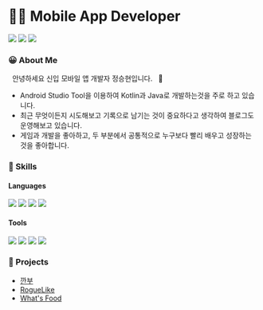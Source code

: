 # 👨‍💻 Mobile App Developer

<p>
   <a href="https://www.notion.so/e301dbd87c6b442691154bc35b1f5548" target="_blank"><img src="https://img.shields.io/badge/Portfolio-DD0B78?style=flat-square&logo=Notion&logoColor=white"/></a>
   <a href="mailto:wjdtmd789@gmail.com" target="_blank"><img src="https://img.shields.io/badge/wjdtmd789@gmail.com-EA4335?style=flat-square&logo=Gmail&logoColor=white"/></a>
   <a href="https://blog.daum.net/seunghyeon3515" target="_blank"><img src="https://img.shields.io/badge/Blog-FFCD00?style=flat-square&logo=KakaoTalk&logoColor=white"/></a>
</p>

### 😀 About Me
<p>
  &nbsp; 안녕하세요 신입 모바일 앱 개발자 정승현입니다. &nbsp; 🚀<br/>
  
  - Android Studio Tool을 이용하여 Kotlin과 Java로 개발하는것을 주로 하고 있습니다.
  - 최근 무엇이든지 시도해보고 기록으로 남기는 것이 중요하다고 생각하여 블로그도 운영해보고 있습니다.
  - 게임과 개발을 좋아하고, 두 부분에서 공통적으로 누구보다 빨리 배우고 성장하는 것을 좋아합니다.
</p>

### 💪 Skills
#### Languages
<p>
  <img src="https://img.shields.io/badge/Android-3DDC84?style=flat-square&logo=Android&logoColor=white"/>
  <img src="https://img.shields.io/badge/Kotlin-0095D5?style=flat-square&logo=Kotlin&logoColor=white"/>
  <img src="https://img.shields.io/badge/Java-007396?style=flat-square&logo=Java&logoColor=white"/>
  <img src="https://img.shields.io/badge/JavaScript-129976?style=flat-square&logo=Java&logoColor=white"/>
</p>

#### Tools
<p>
  <img src="https://img.shields.io/badge/Slack-E8E8E8?style=flat-square&logo=Slack&logoColor=black"/>
  <img src="https://img.shields.io/badge/Firebase-FFCA28?style=flat-square&logo=Firebase&logoColor=black"/>
  <img src="https://img.shields.io/badge/GitHub-F05032?style=flat-square&logo=GitHub&logoColor=white"/>
  <img src="https://img.shields.io/badge/Redmine-FA7343?style=flat-square&logo=Redmine&logoColor=black"/>
</p>

### 📂 Projects
 - [깐부](https://github.com/SeungHyeonJung97/GganbuActivity)
 - [RogueLike](https://github.com/SeungHyeonJung97/RogueLikeExample)
 - [What's Food](https://github.com/SeungHyeonJung97/WhatsFood)


